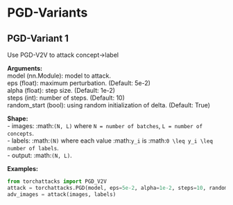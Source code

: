 # PGD-Variants

## PGD-Variant 1 

Use PGD-V2V to attack concept->label  
  
**Arguments:**  
        model (nn.Module): model to attack.  
        eps (float): maximum perturbation. (Default: 5e-2)  
        alpha (float): step size. (Default: 1e-2)  
        steps (int): number of steps. (Default: 10)  
        random_start (bool): using random initialization of delta. (Default: True)  
  
**Shape:**  
        - images: :math:`(N, L)` where `N = number of batches`, `L = number of concepts`.  
        - labels: :math:`(N)` where each value :math:`y_i` is :math:`0 \leq y_i \leq` `number of labels`.  
        - output: :math:`(N, L)`.  
  
**Examples:**  
```py
from torchattacks import PGD_V2V  
attack = torchattacks.PGD(model, eps=5e-2, alpha=1e-2, steps=10, random_start=True)  
adv_images = attack(images, labels)
```
